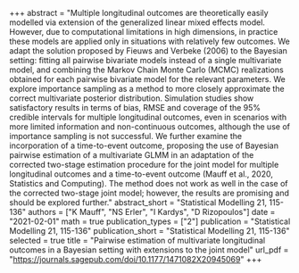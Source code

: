 +++
abstract = "Multiple longitudinal outcomes are theoretically easily modelled via extension of the generalized linear mixed effects model. However, due to computational limitations in high dimensions, in practice these models are applied only in situations with relatively few outcomes. We adapt the solution proposed by Fieuws and Verbeke (2006) to the Bayesian setting: fitting all pairwise bivariate models instead of a single multivariate model, and combining the Markov Chain Monte Carlo (MCMC) realizations obtained for each pairwise bivariate model for the relevant parameters. We explore importance sampling as a method to more closely approximate the correct multivariate posterior distribution. Simulation studies show satisfactory results in terms of bias, RMSE and coverage of the 95% credible intervals for multiple longitudinal outcomes, even in scenarios with more limited information and non-continuous outcomes, although the use of importance sampling is not successful. We further examine the incorporation of a time-to-event outcome, proposing the use of Bayesian pairwise estimation of a multivariate GLMM in an adaptation of the corrected two-stage estimation procedure for the joint model for multiple longitudinal outcomes and a time-to-event outcome (Mauff et al., 2020, Statistics and Computing). The method does not work as well in the case of the corrected two-stage joint model; however, the results are promising and should be explored further."
abstract_short = "Statistical Modelling 21, 115-136"
authors = ["K Mauff", "NS Erler", "I Kardys", "D Rizopoulos"]
date = "2021-02-01"
math = true
publication_types = ["2"]
publication = "Statistical Modelling 21, 115-136"
publication_short = "Statistical Modelling 21, 115-136"
selected = true
title = "Pairwise estimation of multivariate longitudinal outcomes in a Bayesian setting with extensions to the joint model"
url_pdf = "https://journals.sagepub.com/doi/10.1177/1471082X20945069"
+++